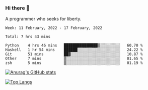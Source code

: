 ### Hi there 👋

<!--
**shejialuo/shejialuo** is a ✨ _special_ ✨ repository because its `README.md` (this file) appears on your GitHub profile.

Here are some ideas to get you started:

- 🔭 I’m currently working on ...
- 🌱 I’m currently learning ...
- 👯 I’m looking to collaborate on ...
- 🤔 I’m looking for help with ...
- 💬 Ask me about ...
- 📫 How to reach me: ...
- 😄 Pronouns: ...
- ⚡ Fun fact: ...
-->

A programmer who seeks for liberty.

<!--START_SECTION:waka-->
```text
Week: 11 February, 2022 - 17 February, 2022

Total: 7 hrs 43 mins

Python    4 hrs 46 mins   ███████████████▒░░░░░░░░░   60.70 % 
Haskell   1 hr 54 mins    ██████░░░░░░░░░░░░░░░░░░░   24.22 % 
Git       51 mins         ██▓░░░░░░░░░░░░░░░░░░░░░░   10.87 % 
Other     7 mins          ▒░░░░░░░░░░░░░░░░░░░░░░░░   01.65 % 
zsh       5 mins          ▒░░░░░░░░░░░░░░░░░░░░░░░░   01.19 % 
```
<!--END_SECTION:waka-->

[![Anurag's GitHub stats](https://github-readme-stats.vercel.app/api?username=shejialuo&show_icons=true&theme=dracula)](https://github.com/anuraghazra/github-readme-stats)

[![Top Langs](https://github-readme-stats.vercel.app/api/top-langs/?username=shejialuo&layout=compact&hide=javascript,html,css,typescript,tex)](https://github.com/anuraghazra/github-readme-stats)
